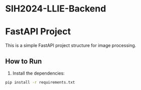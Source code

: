 # SIH2024-LLIE-Backend

# FastAPI Project

This is a simple FastAPI project structure for image processing.

## How to Run

1. Install the dependencies:

```bash
pip install -r requirements.txt
